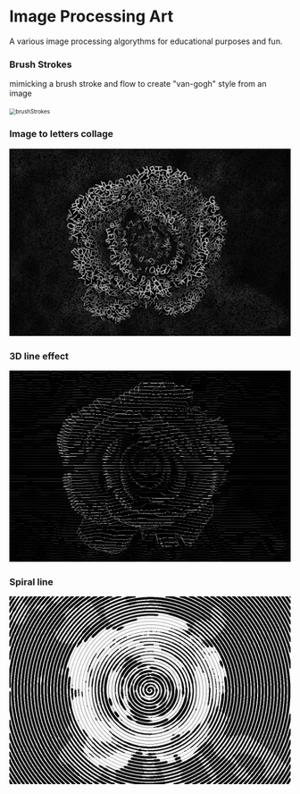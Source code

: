 # Image Processing Art

A various image processing algorythms for educational purposes and fun.

### Brush Strokes

mimicking a brush stroke and flow to create "van-gogh" style from an image

<img src=".\results\brushStrokes.gif" alt="brushStrokes" style="zoom:70%;" />

### Image to letters collage

<img src=".\results\letters.jpg" alt="letters" style="zoom:53%;" />

### 3D line effect

<img src=".\results\3dLine.png" alt="3dLine" style="zoom:63%;" />

### Spiral line

<img src=".\results\spiral.jpg" alt="spiral" style="zoom:54%;" />